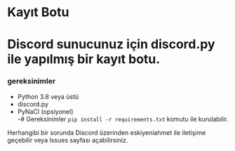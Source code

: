 # Kayıt Botu

# Discord sunucunuz için discord.py ile yapılmış bir kayıt botu.

### gereksinimler
- Python 3.8 veya üstü
- discord.py
- PyNaCl (opsiyonel)     
-# Gereksinimler `pip install -r requirements.txt` komutu ile kurulabilir.

Herhangibi bir sorunda Discord üzerinden eskiyeniahmet ile iletişime geçebilir veya Issues sayfası açabilirsiniz.

